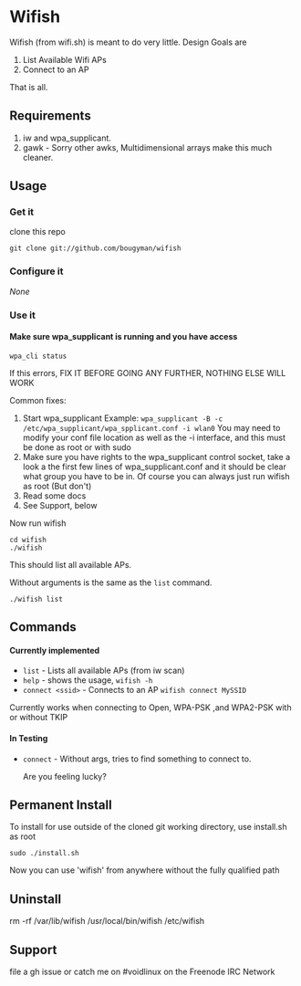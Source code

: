 # Wifish

Wifish (from wifi.sh) is meant to do very little. Design Goals are

1. List Available Wifi APs
2. Connect to an AP

That is all.

## Requirements

1. iw and wpa\_supplicant.
2. gawk - Sorry other awks, Multidimensional arrays make this much cleaner.

## Usage

### Get it
clone this repo
```
git clone git://github.com/bougyman/wifish
```

### Configure it

*None*


### Use it

#### Make sure wpa\_supplicant is running and you have access

```
wpa_cli status
```

If this errors, FIX IT BEFORE GOING ANY FURTHER, NOTHING ELSE WILL WORK

Common fixes:

1. Start wpa\_supplicant Example: `wpa_supplicant -B -c /etc/wpa_supplicant/wpa_spplicant.conf -i wlan0`
   You may need to modify your conf file location as well as the -i interface, and this must be done as root or with sudo
2. Make sure you have rights to the wpa\_supplicant control socket, take a look a the first few lines of wpa\_supplicant.conf
   and it should be clear what group you have to be in. Of course you can always just run wifish as root (But don't)
3. Read some docs
4. See Support, below

Now run wifish

```
cd wifish
./wifish
```

This should list all available APs.

Without arguments is the same as the `list` command.

```
./wifish list
```

## Commands

#### Currently implemented

* `list` - Lists all available APs (from iw scan)
* `help` - shows the usage, `wifish -h`
* `connect <ssid>` - Connects to an AP
  `wifish connect MySSID`

Currently works when connecting to Open, WPA-PSK ,and WPA2-PSK with or without TKIP

#### In Testing

* `connect` - Without args, tries to find something to connect to.

  Are you feeling lucky?


## Permanent Install

To install for use outside of the cloned git working directory, use install.sh as root
```
sudo ./install.sh
```

Now you can use 'wifish' from anywhere without the fully qualified path

## Uninstall

rm -rf /var/lib/wifish /usr/local/bin/wifish /etc/wifish

## Support

file a gh issue or catch me on #voidlinux on the Freenode IRC Network

